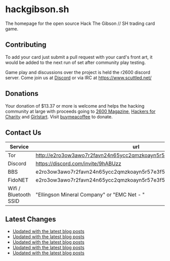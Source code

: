 # hackgibson.sh
The homepage for the open source Hack The Gibson // SH trading card game.


## Contributing

To add your card just submit a pull request with your card's front art, it would be added to the next run of set after community play testing.

Game play and discussions over the project is held the r2600 discord server. Come join us at [Discord](https://discord.com/invite/9hABUzz) or via IRC at https://www.scuttled.net/


## Donations

Your donation of $13.37 or more is welcome and helps the hacking community at large with proceeds going to [2600 Magazine](https://2600.com/), [Hackers for Charity](https://hackersforcharity.org) and [Girlstart](https://girlstart.org).  Visit [buymeacoffee](https://www.buymeacoffee.com/hackgibson.sh) to donate.


## Contact Us

Service | url
-|-
Tor | http://e2ro3ow3awo7r2favn24n65ycc2qmzkoayn5r57e3f56nvjwdcgg32ad.onion
Discord | https://discord.com/invite/9hABUzz
BBS | e2ro3ow3awo7r2favn24n65ycc2qmzkoayn5r57e3f56nvjwdcgg32ad.onion:23
FidoNET | e2ro3ow3awo7r2favn24n65ycc2qmzkoayn5r57e3f56nvjwdcgg32ad.onion:24554
Wifi / Bluetooth SSID | "Ellingson Mineral Company" or "EMC Net - <fidonet address>"

## Latest Changes
<!-- BLOG-POST-LIST:START -->
- [Updated with the latest blog posts](https://github.com/DFW2600/hackgibson.sh/commit/987fd6447052c5dd2788a69b39a78cd0074f5ac3)
- [Updated with the latest blog posts](https://github.com/DFW2600/hackgibson.sh/commit/f6e4124e9a180f461b6115313c1933c5c7aaa4db)
- [Updated with the latest blog posts](https://github.com/DFW2600/hackgibson.sh/commit/ff9662dd81f726f05c8f3745a90cfffcbfcda6e1)
- [Updated with the latest blog posts](https://github.com/DFW2600/hackgibson.sh/commit/71635c8ee179a3e1e0f951cb746f83de19351169)
- [Updated with the latest blog posts](https://github.com/DFW2600/hackgibson.sh/commit/9e4c5a59a9f081086695c7dfea2dac08d1a15603)
<!-- BLOG-POST-LIST:END -->
